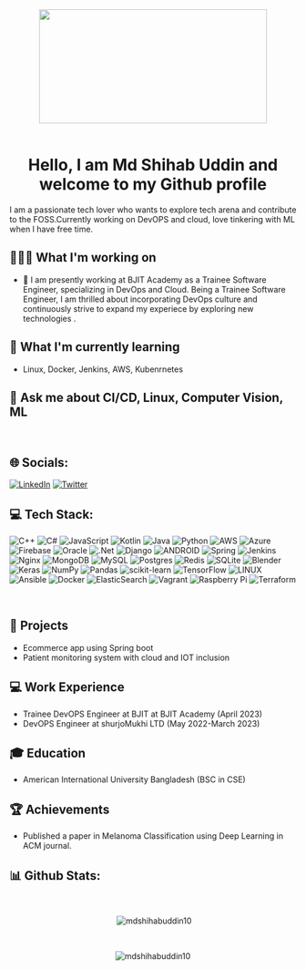 <div align="center">
<img src="https://raw.githubusercontent.com/mdshihabuddin10/mdshihabuddin10/main/devOPS1.png" height="200" width="400">
</div>

<br>

<h1 align="center">Hello, I am Md Shihab Uddin and welcome to my Github profile</h1>
 
<p align="left">I am a passionate tech lover who wants to explore tech arena and contribute to the FOSS.Currently working on DevOPS and cloud, love tinkering with ML when I have free time.</p>


## 👨🏽‍💻 What I'm working on
- 🔭 I am presently working at BJIT Academy as a Trainee Software Engineer, specializing in DevOps and Cloud. Being a Trainee Software Engineer, I am thrilled about incorporating DevOps culture and continuously strive to expand my experiece by exploring new technologies .

## 🧠 What I'm currently learning
- Linux, Docker, Jenkins, AWS, Kubenrnetes
 
## 💬 Ask me about **CI/CD, Linux,  Computer Vision, ML**
<br>


## 🌐 Socials:
[![LinkedIn](https://img.shields.io/badge/LinkedIn-%230077B5.svg?logo=linkedin&logoColor=white)](https://linkedin.com/in/mdshihabuddin10) [![Twitter](https://img.shields.io/badge/Twitter-%231DA1F2.svg?logo=Twitter&logoColor=white)](https://twitter.com/m0ds0h0ihab) 

## 💻 Tech Stack:
![C++](https://img.shields.io/badge/c++-%2300599C.svg?style=for-the-badge&logo=c%2B%2B&logoColor=white) ![C#](https://img.shields.io/badge/c%23-%23239120.svg?style=for-the-badge&logo=c-sharp&logoColor=white) ![JavaScript](https://img.shields.io/badge/javascript-%23323330.svg?style=for-the-badge&logo=javascript&logoColor=%23F7DF1E) ![Kotlin](https://img.shields.io/badge/kotlin-%230095D5.svg?style=for-the-badge&logo=kotlin&logoColor=white) ![Java](https://img.shields.io/badge/java-%23ED8B00.svg?style=for-the-badge&logo=java&logoColor=white) ![Python](https://img.shields.io/badge/python-3670A0?style=for-the-badge&logo=python&logoColor=ffdd54) ![AWS](https://img.shields.io/badge/AWS-%23FF9900.svg?style=for-the-badge&logo=amazon-aws&logoColor=white) ![Azure](https://img.shields.io/badge/azure-%230072C6.svg?style=for-the-badge&logo=azure-devops&logoColor=white) ![Firebase](https://img.shields.io/badge/firebase-%23039BE5.svg?style=for-the-badge&logo=firebase) ![Oracle](https://img.shields.io/badge/Oracle-F80000?style=for-the-badge&logo=oracle&logoColor=white) ![.Net](https://img.shields.io/badge/.NET-5C2D91?style=for-the-badge&logo=.net&logoColor=white) ![Django](https://img.shields.io/badge/django-%23092E20.svg?style=for-the-badge&logo=django&logoColor=white) ![ANDROID](https://img.shields.io/badge/android-%2320232a.svg?style=for-the-badge&logo=android&logoColor=%a4c639) ![Spring](https://img.shields.io/badge/spring-%236DB33F.svg?style=for-the-badge&logo=spring&logoColor=white) ![Jenkins](https://img.shields.io/badge/jenkins-%232C5263.svg?style=for-the-badge&logo=jenkins&logoColor=white) ![Nginx](https://img.shields.io/badge/nginx-%23009639.svg?style=for-the-badge&logo=nginx&logoColor=white) ![MongoDB](https://img.shields.io/badge/MongoDB-%234ea94b.svg?style=for-the-badge&logo=mongodb&logoColor=white) ![MySQL](https://img.shields.io/badge/mysql-%2300f.svg?style=for-the-badge&logo=mysql&logoColor=white) ![Postgres](https://img.shields.io/badge/postgres-%23316192.svg?style=for-the-badge&logo=postgresql&logoColor=white) ![Redis](https://img.shields.io/badge/redis-%23DD0031.svg?style=for-the-badge&logo=redis&logoColor=white) ![SQLite](https://img.shields.io/badge/sqlite-%2307405e.svg?style=for-the-badge&logo=sqlite&logoColor=white) ![Blender](https://img.shields.io/badge/blender-%23F5792A.svg?style=for-the-badge&logo=blender&logoColor=white) ![Keras](https://img.shields.io/badge/Keras-%23D00000.svg?style=for-the-badge&logo=Keras&logoColor=white) ![NumPy](https://img.shields.io/badge/numpy-%23013243.svg?style=for-the-badge&logo=numpy&logoColor=white) ![Pandas](https://img.shields.io/badge/pandas-%23150458.svg?style=for-the-badge&logo=pandas&logoColor=white) ![scikit-learn](https://img.shields.io/badge/scikit--learn-%23F7931E.svg?style=for-the-badge&logo=scikit-learn&logoColor=white) ![TensorFlow](https://img.shields.io/badge/TensorFlow-%23FF6F00.svg?style=for-the-badge&logo=TensorFlow&logoColor=white) ![LINUX](https://img.shields.io/badge/Linux-FCC624?style=for-the-badge&logo=linux&logoColor=black) ![Ansible](https://img.shields.io/badge/ansible-%231A1918.svg?style=for-the-badge&logo=ansible&logoColor=white) ![Docker](https://img.shields.io/badge/docker-%230db7ed.svg?style=for-the-badge&logo=docker&logoColor=white) ![ElasticSearch](https://img.shields.io/badge/-ElasticSearch-005571?style=for-the-badge&logo=elasticsearch) ![Vagrant](https://img.shields.io/badge/vagrant-%231563FF.svg?style=for-the-badge&logo=vagrant&logoColor=white) ![Raspberry Pi](https://img.shields.io/badge/-RaspberryPi-C51A4A?style=for-the-badge&logo=Raspberry-Pi) ![Terraform](https://img.shields.io/badge/terraform-%235835CC.svg?style=for-the-badge&logo=terraform&logoColor=white)

<br>

## 🌟 Projects
 - Ecommerce app using Spring boot
 - Patient monitoring system with cloud and IOT inclusion
 
 ## 💻 Work Experience
- Trainee DevOPS Engineer at BJIT at BJIT Academy (April 2023)
- DevOPS Engineer at shurjoMukhi LTD (May 2022-March 2023)
 <!--
##  📚Training
 -->
## 🎓 Education
- American International University Bangladesh (BSC in CSE)

## 🏆 Achievements
- Published a paper in Melanoma Classification using Deep Learning  in ACM journal.

## 📊 Github Stats:

<br>

<p align="center">&nbsp;<img align="center" src="https://github-readme-stats.vercel.app/api?username=mdshihabuddin10&show_icons=true&locale=en&bg_color=4d5828&text_color=ffffff&repo=convoychat"
    alt="mdshihabuddin10" /></p>

<br>

<p align="center"><img align="center" src="https://github-readme-streak-stats.herokuapp.com/?user=mdshihabuddin10&theme=light&background=bb99ff&date_format=M%20j%5B%2C%20Y%5D" alt="mdshihabuddin10" /></p>


